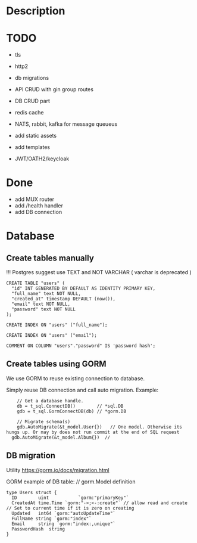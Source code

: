 # Description

# TODO
- tls 
- http2
- db migrations
- API CRUD with gin group routes
- DB CRUD part

- redis cache
- NATS, rabbit, kafka for message queueus

- add static assets
- add templates

- JWT/OATH2/keycloak 

# Done
* add MUX router 
* add /health handler
* add DB connection

# Database

## Create tables manually
!!! Postgres suggest use TEXT and NOT VARCHAR ( varchar is deprecated )
```
CREATE TABLE "users" (
  "id" INT GENERATED BY DEFAULT AS IDENTITY PRIMARY KEY,
  "full_name" text NOT NULL,
  "created_at" timestamp DEFAULT (now()),
  "email" text NOT NULL,
  "password" text NOT NULL
);

CREATE INDEX ON "users" ("full_name");

CREATE INDEX ON "users" ("email");

COMMENT ON COLUMN "users"."password" IS 'password hash';
```

## Create tables using GORM

We use GORM to reuse existing connection to database. 

Simply reuse DB connection and call auto migration. 
Example: 
```
	// Get a database handle.
	db = t_sql.ConnectDB()        // *sql.DB
	gdb = t_sql.GormConnectDB(db) // *gorm.DB

	// Migrate schema(s)
	gdb.AutoMigrate(&t_model.User{})   // One model. Otherwise its hungs up. Or may by does not run commit at the end of SQL request
  gdb.AutoMigrate(&t_model.Album{})  // 
``` 

## DB migration
Utility https://gorm.io/docs/migration.html

GORM example of DB table:
// gorm.Model definition
```
type Users struct {
  ID        uint           `gorm:"primaryKey"`
  CreatedAt time.Time `gorm:"->;<-:create"` // allow read and create // Set to current time if it is zero on creating
  Updated   int64 `gorm:"autoUpdateTime"`
  FullName string `gorm:"index"`
  Email     string `gorm:"index:,unique"`
  PasswordHash  string
}
```
